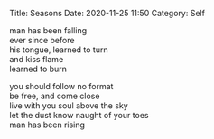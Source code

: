 Title: Seasons
Date: 2020-11-25 11:50
Category: Self

man has been falling  
ever since before  
his tongue, learned to turn  
and kiss flame  
learned to burn

you should follow no format  
be free, and come close  
live with you soul above the sky  
let the dust know naught of your toes  
man has been rising
